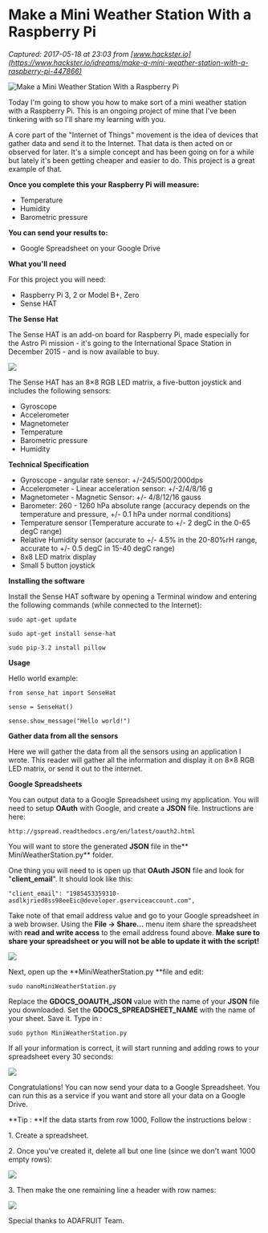 # Make a Mini Weather Station With a Raspberry Pi

_Captured: 2017-05-18 at 23:03 from [www.hackster.io](https://www.hackster.io/idreams/make-a-mini-weather-station-with-a-raspberry-pi-447866)_

![Make a Mini Weather Station With a Raspberry Pi](https://hackster.imgix.net/uploads/cover_image/file/82605/2738-06.jpg?auto=compress%2Cformat&w=900&h=675&fit=min)

Today I'm going to show you how to make sort of a mini weather station with a Raspberry Pi. This is an ongoing project of mine that I've been tinkering with so I'll share my learning with you.

A core part of the "Internet of Things" movement is the idea of devices that gather data and send it to the Internet. That data is then acted on or observed for later. It's a simple concept and has been going on for a while but lately it's been getting cheaper and easier to do. This project is a great example of that.

**Once you complete this your Raspberry Pi will measure:**

  * Temperature
  * Humidity
  * Barometric pressure

**You can send your results to:**

  * Google Spreadsheet on your Google Drive

**What you'll need**

For this project you will need:

  * Raspberry Pi 3, 2 or Model B+, Zero
  * Sense HAT

**The Sense Hat**

The Sense HAT is an add-on board for Raspberry Pi, made especially for the Astro Pi mission - it's going to the International Space Station in December 2015 - and is now available to buy.

![](https://hackster.imgix.net/uploads/image/file/82609/front_1024x1024.jpg?auto=compress%2Cformat&w=680&h=510&fit=max)

The Sense HAT has an 8×8 RGB LED matrix, a five-button joystick and includes the following sensors:

  * Gyroscope
  * Accelerometer
  * Magnetometer
  * Temperature
  * Barometric pressure
  * Humidity

**Technical Specification**

  * Gyroscope - angular rate sensor: +/-245/500/2000dps
  * Accelerometer - Linear acceleration sensor: +/-2/4/8/16 g
  * Magnetometer - Magnetic Sensor: +/- 4/8/12/16 gauss
  * Barometer: 260 - 1260 hPa absolute range (accuracy depends on the temperature and pressure, +/- 0.1 hPa under normal conditions)
  * Temperature sensor (Temperature accurate to +/- 2 degC in the 0-65 degC range)
  * Relative Humidity sensor (accurate to +/- 4.5% in the 20-80%rH range, accurate to +/- 0.5 degC in 15-40 degC range)
  * 8x8 LED matrix display
  * Small 5 button joystick

**Installing the software**

Install the Sense HAT software by opening a Terminal window and entering the following commands (while connected to the Internet):

`sudo apt-get update`

`sudo apt-get install sense-hat`

`sudo pip-3.2 install pillow`

**Usage**

Hello world example:

`from sense_hat import SenseHat`

`sense = SenseHat()`

`sense.show_message("Hello world!")`

**Gather data from all the sensors**

Here we will gather the data from all the sensors using an application I wrote. This reader will gather all the information and display it on 8×8 RGB LED matrix, or send it out to the internet.

**Google Spreadsheets**

You can output data to a Google Spreadsheet using my application. You will need to setup **OAuth** with Google, and create a **JSON** file. Instructions are here:

`http://gspread.readthedocs.org/en/latest/oauth2.html`

You will want to store the generated **JSON** file in the** MiniWeatherStation.py** folder.

One thing you will need to is open up that **OAuth JSON** file and look for "**client_email**". It should look like this:

`"client_email": "1985453359310-asdlkjried8ss98eeEic@developer.gserviceaccount.com",`

Take note of that email address value and go to your Google spreadsheet in a web browser. Using the **File -> Share...** menu item share the spreadsheet with **read and write access** to the email address found above. **Make sure to share your spreadsheet or you will not be able to update it with the script!**

![](https://hackster.imgix.net/uploads/image/file/82640/googlesheet.png?auto=compress%2Cformat&w=680&h=510&fit=max)

Next, open up the **MiniWeatherStation.py **file and edit:

`sudo nanoMiniWeatherStation.py`

Replace the **GDOCS_OOAUTH_JSON** value with the name of your **JSON** file you downloaded. Set the **GDOCS_SPREADSHEET_NAME** with the name of your sheet. Save it. Type in :

`sudo python MiniWeatherStation.py`

If all your information is correct, it will start running and adding rows to your spreadsheet every 30 seconds:

![](https://hackster.imgix.net/uploads/image/file/85026/Sense%20HAT%20Logs.jpg?auto=compress%2Cformat&w=680&h=510&fit=max)

Congratulations! You can now send your data to a Google Spreadsheet. You can run this as a service if you want and store all your data on a Google Drive.

**Tip : **If the data starts from row 1000, Follow the instructions below :

1\. Create a spreadsheet.

2\. Once you've created it, delete all but one line (since we don't want 1000 empty rows):

![](https://hackster.imgix.net/uploads/image/file/162634/raspberry_pi_deleteros.gif?auto=compress%2Cformat&w=680&h=510&fit=max)

3\. Then make the one remaining line a header with row names:

![](https://hackster.imgix.net/uploads/image/file/162635/raspberry_pi_title.gif?auto=compress%2Cformat&w=680&h=510&fit=max)

Special thanks to ADAFRUIT Team.
